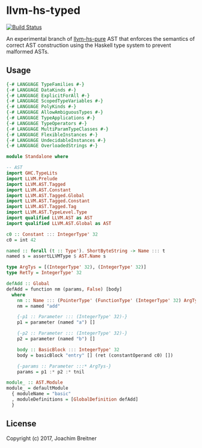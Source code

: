 llvm-hs-typed
=============

[![Build Status](https://travis-ci.org/llvm-hs/llvm-hs-typed.svg?branch=master)](https://travis-ci.org/llvm-hs/llvm-hs-typed)

An experimental branch of
[llvm-hs-pure](https://hackage.haskell.org/package/llvm-hs-pure) AST that
enforces the semantics of correct AST construction using the Haskell type system
to prevent malformed ASTs.

Usage
-----

```haskell
{-# LANGUAGE TypeFamilies #-}
{-# LANGUAGE DataKinds #-}
{-# LANGUAGE ExplicitForAll #-}
{-# LANGUAGE ScopedTypeVariables #-}
{-# LANGUAGE PolyKinds #-}
{-# LANGUAGE AllowAmbiguousTypes #-}
{-# LANGUAGE TypeApplications #-}
{-# LANGUAGE TypeOperators #-}
{-# LANGUAGE MultiParamTypeClasses #-}
{-# LANGUAGE FlexibleInstances #-}
{-# LANGUAGE UndecidableInstances #-}
{-# LANGUAGE OverloadedStrings #-}

module Standalone where

-- AST
import GHC.TypeLits
import LLVM.Prelude
import LLVM.AST.Tagged
import LLVM.AST.Constant
import LLVM.AST.Tagged.Global
import LLVM.AST.Tagged.Constant
import LLVM.AST.Tagged.Tag
import LLVM.AST.TypeLevel.Type
import qualified LLVM.AST as AST
import qualified LLVM.AST.Global as AST

c0 :: Constant ::: IntegerType' 32
c0 = int 42

named :: forall (t :: Type'). ShortByteString -> Name ::: t
named s = assertLLVMType $ AST.Name s

type ArgTys = [(IntegerType' 32), (IntegerType' 32)]
type RetTy = IntegerType' 32

defAdd :: Global
defAdd = function nm (params, False) [body]
  where
    nm :: Name ::: (PointerType' (FunctionType' (IntegerType' 32) ArgTys) ('AddrSpace' 0))
    nm = named "add"

    {-p1 :: Parameter ::: (IntegerType' 32)-}
    p1 = parameter (named "a") []

    {-p2 :: Parameter ::: (IntegerType' 32)-}
    p2 = parameter (named "b") []

    body :: BasicBlock ::: IntegerType' 32
    body = basicBlock "entry" [] (ret (constantOperand c0) [])

    {-params :: Parameter :::* ArgTys-}
    params = p1 :* p2 :* tnil

module_ :: AST.Module
module_ = defaultModule
  { moduleName = "basic"
  , moduleDefinitions = [GlobalDefinition defAdd]
  }
```

License
-------

Copyright (c) 2017, Joachim Breitner
